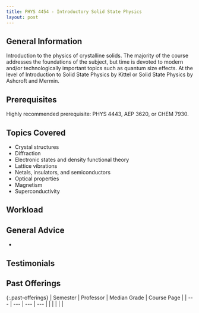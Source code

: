 ```yaml
---
title: PHYS 4454 - Introductory Solid State Physics
layout: post
---
```


<link rel="stylesheet" href="/main.css">

## General Information

Introduction to the physics of crystalline solids. The majority of the course addresses the foundations of the subject, but time is devoted to modern and/or technologically important topics such as quantum size effects. At the level of Introduction to Solid State Physics by Kittel or Solid State Physics by Ashcroft and Mermin.

## Prerequisites

Highly recommended prerequisite: PHYS 4443, AEP 3620, or CHEM 7930.

## Topics Covered

  - Crystal structures
  - Diffraction
  - Electronic states and density functional theory
  - Lattice vibrations
  - Netals, insulators, and semiconductors
  - Optical properties
  - Magnetism
  - Superconductivity

## Workload



## General Advice

  - 

## Testimonials



## Past Offerings

{:.past-offerings}
| Semester | Professor | Median Grade | Course Page |
| --- | --- | --- | --- |
|  |  |  |  |
